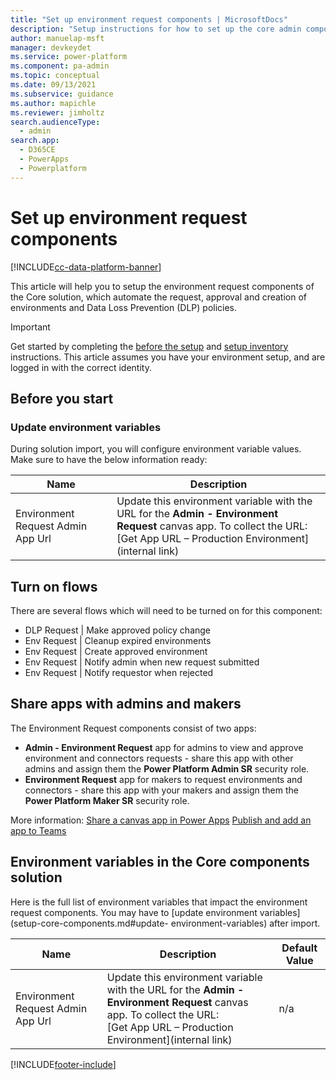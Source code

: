 ```yaml
---
title: "Set up environment request components | MicrosoftDocs"
description: "Setup instructions for how to set up the core admin components solution of the CoE Starter Kit"
author: manuelap-msft
manager: devkeydet
ms.service: power-platform
ms.component: pa-admin
ms.topic: conceptual
ms.date: 09/13/2021
ms.subservice: guidance
ms.author: mapichle
ms.reviewer: jimholtz
search.audienceType: 
  - admin
search.app: 
  - D365CE
  - PowerApps
  - Powerplatform
---
```


# Set up environment request components

[!INCLUDE[cc-data-platform-banner](../../includes/cc-data-platform-banner.md)]

This article will help you to setup the environment request components of the Core solution, which automate the request, approval and creation of environments and Data Loss Prevention (DLP) policies.

>[!IMPORTANT]
> Get started by completing the [before the setup](before-setup.md) and [setup inventory](setup-core-components.md) instructions. This article assumes you have your environment setup, and are logged in with the correct identity.

## Before you start

### Update environment variables

During solution import, you will configure environment variable values. Make sure to have the below information ready:

| Name | Description |
|------|---------------|
|Environment Request Admin App Url | Update this environment variable with the URL for the **Admin - Environment Request** canvas app. To collect the URL: <br>[Get App URL – Production Environment](internal link) <Br> |

## Turn on flows

There are several flows which will need to be turned on for this component:  

- DLP Request | Make approved policy change
- Env Request | Cleanup expired environments
- Env Request | Create approved environment
- Env Request | Notify admin when new request submitted
- Env Request | Notify requestor when rejected

## Share apps with admins and makers

The Environment Request components consist of two apps:

- **Admin - Environment Request** app for admins to view and approve environment and connectors requests - share this app with other admins and assign them the **Power Platform Admin SR** security role.
- **Environment Request** app for makers to request environments and connectors - share this app with your makers and assign them the **Power Platform Maker SR** security role.

More information:
[Share a canvas app in Power Apps](/powerapps/maker/canvas-apps/share-app)
[Publish and add an app to Teams](/powerapps/teams/publish-and-share-apps#publish-and-add-an-app-to-teams)

## Environment variables in the Core components solution

Here is the full list of environment variables that impact the environment request components. You may have to [update environment variables](setup-core-components.md#update- environment-variables) after import.

| Name | Description | Default Value
|------|---------------|------|
|Environment Request Admin App Url | Update this environment variable with the URL for the **Admin - Environment Request** canvas app. To collect the URL: <br>[Get App URL – Production Environment](internal link) <Br> | n/a |

[!INCLUDE[footer-include](../../includes/footer-banner.md)]
